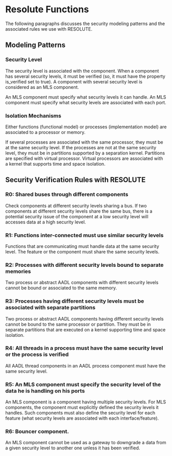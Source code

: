 Resolute Functions
==================

The following paragraphs discusses the security modeling patterns
and the associated rules we use with RESOLUTE. 


Modeling Patterns
-----------------
### Security Level
The security level is associated with the component. When a component
has several security levels, it must be verified (so, it must have
the property is_verified set to true).
A component with several security level is considered as an MLS
component.

An MLS component must specify what security levels it can handle.
An MLS component must specify what security levels are associated
with each port. 


### Isolation Mechanisms
Either functions (functional model) or processes (implementation model)
are associated to a processor or memory.

If several processes are associated with the same processor, they must
be at the same security level.
If the processes are not at the same security level, they must be
in partitions supported by a separation kernel. Partitions are specified
with virtual processor. Virtual processors are associated
with a kernel that supports time and space isolation.


Security Verification Rules with RESOLUTE
-----------------------------------------
### R0: Shared buses through different components
Check components at different security levels sharing a bus. If two
components at different security levels share the same bus, there
is a potential security issue of the component at a low security level
will accesses data at a high security level.

### R1: Functions inter-connected must use similar security levels
Functions that are communicating must handle data at the same security level.
The feature or the component must share the same security levels.

### R2: Processes with different security levels bound to separate memories
Two process or abstract AADL components with different
security levels cannot be bound or associated to the same memory.

### R3: Processes having different security levels must be associated with separate partitions
Two process or abstract AADL components having different security
levels cannot be bound to the same processor or partition.
They must be in separate partitions that are executed on a kernel
supporting time and space isolation.

### R4: All threads in a process must have the same security level or the process is verified
All AADL thread components in an AADL process component must have the same
security level.

### R5: An MLS component must specify the security level of the data he is handling on his ports
An MLS component is a component having multiple security levels. For MLS components,
the component must explicitly defined the security levels it handles. Such components
must also define the security level for each feature (what security levels are
associated with each interface/feature).

### R6: Bouncer component.
An MLS component cannot be used as a gateway to downgrade a data from a given
security level to another one unless it has been verified.
